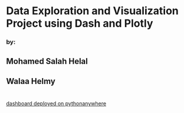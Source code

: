 # Data Exploration and Visualization Project using Dash and Plotly
### by:
## Mohamed Salah Helal
## Walaa Helmy
# 

[dashboard deployed on pythonanywhere](https://msalah987.pythonanywhere.com/)
